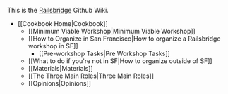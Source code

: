 This is the [Railsbridge](http://railsbridge.org) Github Wiki.
* [[Cookbook Home|Cookbook]]
  * [[Minimum Viable Workshop|Minimum Viable Workshop]]
  * [[How to Organize in San Francisco|How to organize a Railsbridge workshop in SF]]
      * [[Pre-workshop Tasks|Pre Workshop Tasks]]
  * [[What to do if you're not in SF|How to organize outside of SF]] 
  * [[Materials|Materials]]
  * [[The Three Main Roles|Three Main Roles]]
  * [[Opinions|Opinions]]